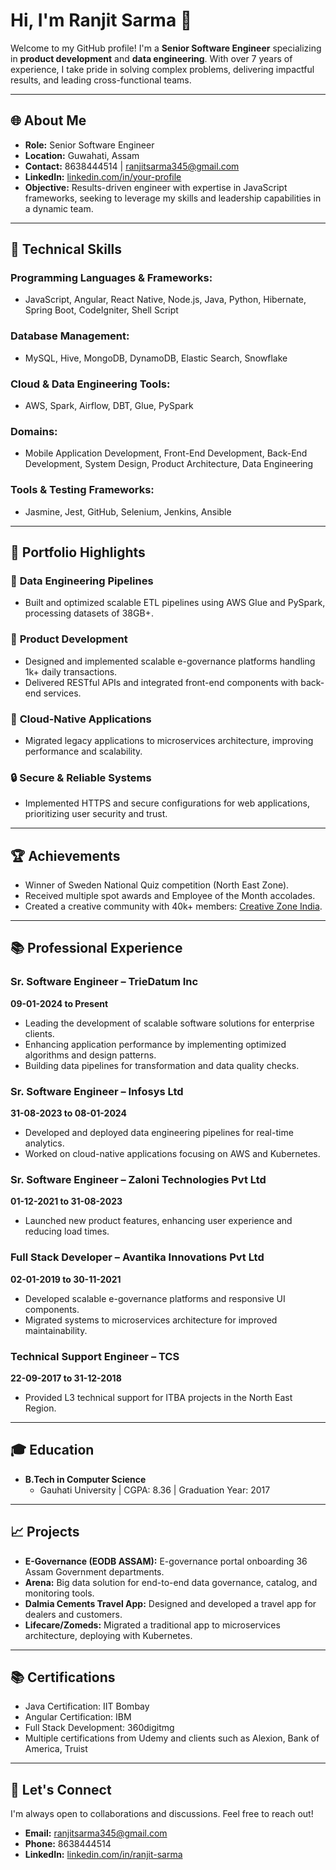 # Hi, I'm Ranjit Sarma 👋

Welcome to my GitHub profile! I'm a **Senior Software Engineer** specializing in **product development** and **data engineering**. With over 7 years of experience, I take pride in solving complex problems, delivering impactful results, and leading cross-functional teams.

---

## 🌐 About Me

- **Role:** Senior Software Engineer
- **Location:** Guwahati, Assam
- **Contact:** 8638444514 | [ranjitsarma345@gmail.com](mailto:ranjitsarma345@gmail.com)
- **LinkedIn:** [linkedin.com/in/your-profile](https://linkedin.com/in/your-profile)
- **Objective:** Results-driven engineer with expertise in JavaScript frameworks, seeking to leverage my skills and leadership capabilities in a dynamic team.

---

## 🔧 Technical Skills

### Programming Languages & Frameworks:
- JavaScript, Angular, React Native, Node.js, Java, Python, Hibernate, Spring Boot, CodeIgniter, Shell Script

### Database Management:
- MySQL, Hive, MongoDB, DynamoDB, Elastic Search, Snowflake

### Cloud & Data Engineering Tools:
- AWS, Spark, Airflow, DBT, Glue, PySpark

### Domains:
- Mobile Application Development, Front-End Development, Back-End Development, System Design, Product Architecture, Data Engineering

### Tools & Testing Frameworks:
- Jasmine, Jest, GitHub, Selenium, Jenkins, Ansible

---

## 🎨 Portfolio Highlights

### 🔄 **Data Engineering Pipelines**
- Built and optimized scalable ETL pipelines using AWS Glue and PySpark, processing datasets of 38GB+.

### 🔧 **Product Development**
- Designed and implemented scalable e-governance platforms handling 1k+ daily transactions.
- Delivered RESTful APIs and integrated front-end components with back-end services.

### 🚀 **Cloud-Native Applications**
- Migrated legacy applications to microservices architecture, improving performance and scalability.

### 🔒 **Secure & Reliable Systems**
- Implemented HTTPS and secure configurations for web applications, prioritizing user security and trust.

---

## 🏆 Achievements

- Winner of Sweden National Quiz competition (North East Zone).
- Received multiple spot awards and Employee of the Month accolades.
- Created a creative community with 40k+ members: [Creative Zone India](#).

---

## 📚 Professional Experience

### Sr. Software Engineer – TrieDatum Inc
**09-01-2024 to Present**
- Leading the development of scalable software solutions for enterprise clients.
- Enhancing application performance by implementing optimized algorithms and design patterns.
- Building data pipelines for transformation and data quality checks.

### Sr. Software Engineer – Infosys Ltd
**31-08-2023 to 08-01-2024**
- Developed and deployed data engineering pipelines for real-time analytics.
- Worked on cloud-native applications focusing on AWS and Kubernetes.

### Sr. Software Engineer – Zaloni Technologies Pvt Ltd
**01-12-2021 to 31-08-2023**
- Launched new product features, enhancing user experience and reducing load times.

### Full Stack Developer – Avantika Innovations Pvt Ltd
**02-01-2019 to 30-11-2021**
- Developed scalable e-governance platforms and responsive UI components.
- Migrated systems to microservices architecture for improved maintainability.

### Technical Support Engineer – TCS
**22-09-2017 to 31-12-2018**
- Provided L3 technical support for ITBA projects in the North East Region.

---

## 🎓 Education

- **B.Tech in Computer Science**
  - Gauhati University | CGPA: 8.36 | Graduation Year: 2017

---

## 📈 Projects

- **E-Governance (EODB ASSAM):** E-governance portal onboarding 36 Assam Government departments.
- **Arena:** Big data solution for end-to-end data governance, catalog, and monitoring tools.
- **Dalmia Cements Travel App:** Designed and developed a travel app for dealers and customers.
- **Lifecare/Zomeds:** Migrated a traditional app to microservices architecture, deploying with Kubernetes.

---

## 📚 Certifications

- Java Certification: IIT Bombay
- Angular Certification: IBM
- Full Stack Development: 360digitmg
- Multiple certifications from Udemy and clients such as Alexion, Bank of America, Truist

---

## 📢 Let's Connect

I'm always open to collaborations and discussions. Feel free to reach out!

- **Email:** [ranjitsarma345@gmail.com](mailto:ranjitsarma345@gmail.com)
- **Phone:** 8638444514
- **LinkedIn:** [linkedin.com/in/ranjit-sarma](https://linkedin.com/in/ranjit-sarma)

